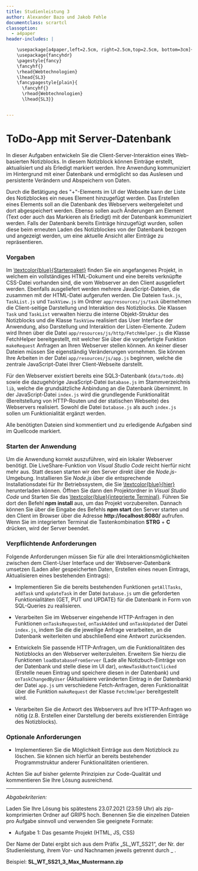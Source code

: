 ```yaml
---
title: Studienleistung 3
author: Alexander Bazo und Jakob Fehle
documentclass: scrartcl
classoption:
  - a4paper
header-includes: |

    \usepackage[a4paper,left=2.5cm, right=2.5cm,top=2.5cm, bottom=3cm]{geometry}
    \usepackage{fancyhdr}
    \pagestyle{fancy}
    \fancyhf{}
    \rhead{Webtechnologien}
    \lhead{SL3}
    \fancypagestyle{plain}{
      \fancyhf{}
      \rhead{Webtechnologien}
      \lhead{SL3}}


---
```


# ToDo-App mit Server-Datenbank

In dieser Aufgaben entwickeln Sie die Client-Server-Interaktion eines Web-basierten Notizblocks. In diesem Notizblock können Einträge erstellt, aktualisiert und als Erledigt markiert werden. Ihre Anwendung kommuniziert im Hintergrund mit einer Datenbank und ermöglicht so das Auslesen und persistente Verändern und Abspeichern von Daten. 

Durch die Betätigung des "+"-Elements im UI der Webseite kann der Liste des Notizblockes ein neues Element hinzugefügt werden. Das Erstellen eines Elements soll an die Datenbank des Webservers weitergeleitet und dort abgespeichert werden. Ebenso sollen auch Änderungen am Element (Text oder auch das Markieren als Erledigt) mit der Datenbank kommuniziert werden. Falls der Datenbank bereits Einträge hinzugefügt wurden, sollen diese beim erneuten Laden des Notizblockes von der Datenbank bezogen und angezeigt werden, um eine aktuelle Ansicht aller Einträge zu repräsentieren.

### Vorgaben

Im [\textcolor{blue}{Starterpaket}](https://elearning.uni-regensburg.de/mod/resource/view.php?id=1848873) finden Sie ein angefangenes Projekt, in welchem ein vollständiges HTML-Dokument und eine bereits verknüpfte CSS-Datei vorhanden sind, die vom Webserver an den Client ausgeliefert werden. Ebenfalls ausgeliefert werden mehrere JavaScript-Dateien, die zusammen mit der HTML-Datei aufgerufen werden. Die Dateien `Task.js`, `TaskList.js` und `TaskView.js` im Ordner `app/resources/js/task` übernehmen die Client-seitige Darstellung und Interaktion des Notizblocks. Die Klassen `Task` und `TaskList` verwalten hierzu die interne Objekt-Struktur des Notizblocks und die Klasse `TaskView` realisiert das User Interface der Anwendung, also Darstellung und Interaktion der Listen-Elemente. Zudem wird Ihnen über die Datei `app/resources/js/http/FetchHelper.js` die Klasse FetchHelper bereitgestellt, mit welcher Sie über die vorgefertigte Funktion `makeRequest` Anfragen an Ihren Webserver stellen können. An keiner dieser Dateien müssen Sie eigenständig Veränderungen vornehmen. Sie können Ihre Arbeiten in der Datei `app/resources/js/app.js` beginnen, welche die zentrale JavaScript-Datei Ihrer Client-Webseite darstellt. 

Für den Webserver existiert bereits eine SQL3-Datenbank (`data/todo.db`) sowie die dazugehörige JavaScript-Datei `Database.js` im Stammverzeichnis `lib`, welche die grundsätzliche Anbindung an die Datenbank übernimmt. In der JavaScript-Datei `index.js` wird die grundlegende Funktionalität (Bereitstellung von HTTP-Routen und der statischen Webseite) des Webservers realisiert. Sowohl die Datei `Database.js` als auch `index.js` sollen um Funktionialität ergänzt werden.

Alle benötigten Dateien sind kommentiert und zu erledigende Aufgaben sind im Quellcode markiert.


### Starten der Anwendung


Um die Anwendung korrekt auszuführen, wird ein lokaler Webserver benötigt. Die LiveShare-Funktion von _Visual Studio Code_ reicht hierfür nicht mehr aus. Statt dessen starten wir den Server direkt über die _Node.js_-Umgebung. Installieren Sie _Node.js_ über die entsprechende Installationsdatei für Ihr Betriebssystem, die Sie [\textcolor{blue}{hier}](
) herunterladen können. Öffnen Sie dann den Projektordner in _Visual Studio Code_ und Starten Sie das [\textcolor{blue}{integrierte Terminal}](https://code.visualstudio.com/docs/editor/integrated-terminal). Führen Sie dort den Befehl **npm install** aus, um das Projekt vorzubereiten. Dannach können Sie über die Eingabe des Befehls **npm start** den Server starten und den Client im Browser über die Adresse **http://localhost:8080/** aufrufen. Wenn Sie im integrierten Terminal die Tastenkombination **STRG** + **C** drücken, wird der Server beendet.

### Verpflichtende Anforderungen

Folgende Anforderungen müssen Sie für alle drei Interaktionsmöglichkeiten zwischen dem Client-User Interface und der Webserver-Datenbank umsetzen (Laden aller gespeicherten Daten, Erstellen eines neuen Eintrags, Aktualisieren eines bestehenden Eintrags):

- Implementieren Sie die bereits bestehenden Funktionen `getAllTasks`, `addTask` und `updateTask` in der Datei `Database.js` um die geforderten Funktionialitäten (GET, PUT und UPDATE) für die Datenbank in Form von SQL-Queries zu realisieren.

- Verarbeiten Sie im Webserver eingehende HTTP-Anfragen in den Funktionen `onTasksRequested`, `onTaskAdded` und `onTaskUpdated` der Datei `index.js`, indem Sie die die jeweilige Anfrage verarbeiten, an die Datenbank weiterleiten und abschließend eine Antwort zurücksenden.

- Entwickeln Sie passende HTTP-Anfragen, um die Funktionalitäten des Notizblocks an den Webserver weiterzuleiten. Erweitern Sie hierzu die Funktionen `loadDatabaseFromServer` (Lade alle Notizbuch-Einträge von der Datenbank und stelle diese im UI dar), `onNewTaskButtonClicked` (Erstelle neuen Eintrag und speichere diesen in der Datenbank) und `onTaskChangedByUser` (Aktualisiere veränderten Eintrag in der Datenbank) der Datei `app.js` um verschiedene Fetch-Anfragen, deren Funktionalität über die Funktion `makeRequest` der Klasse `FetchHelper` bereitgestellt wird.

- Verarbeiten Sie die Antwort des Webservers auf Ihre HTTP-Anfragen wo nötig (z.B. Erstellen einer Darstellung der bereits existierenden Einträge des Notizblocks).



### Optionale Anforderungen

- Implementieren Sie die Möglichkeit Einträge aus dem Notizblock zu löschen. Sie können sich hierfür an bereits bestehender Programmstruktur anderer Funktionalitäten orientieren.

Achten Sie auf bisher gelernte Prinzipien zur Code-Qualität und kommentieren Sie Ihre Lösung ausreichend.

------

*Abgabekriterien:*

Laden Sie Ihre Lösung bis spätestens 23.07.2021 (23:59 Uhr) als zip-komprimierten Ordner auf GRIPS hoch.  Benennen Sie die einzelnen Dateien pro Aufgabe sinnvoll und verwenden Sie geeignete Formate:

- Aufgabe 1: Das gesamte Projekt (HTML, JS, CSS)

Der Name der Datei ergibt sich aus dem Präfix „SL_WT_SS21“, der Nr. der Studienleistung, ihrem Vor- und Nachnamen jeweils getrennt durch _ .

 

Beispiel: **SL_WT_SS21_3_Max_Mustermann.zip**

